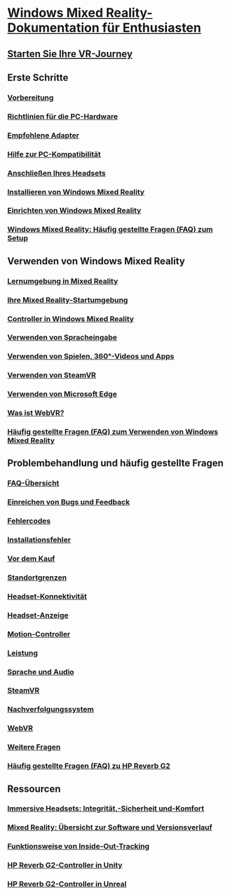# [Windows Mixed Reality-Dokumentation für Enthusiasten](index.yml)
## [Starten Sie Ihre VR-Journey](vr-journey.md)

## Erste Schritte
### [Vorbereitung](before-you-start.md)
### [Richtlinien für die PC-Hardware](windows-mixed-reality-minimum-pc-hardware-compatibility-guidelines.md)
### [Empfohlene Adapter](recommended-adapters-for-windows-mixed-reality-capable-pcs.md)
### [Hilfe zur PC-Kompatibilität](get-help-with-pc-compatibility.md)
### [Anschließen Ihres Headsets](plug-in-your-headset.md)
### [Installieren von Windows Mixed Reality](install-windows-mixed-reality.md)
### [Einrichten von Windows Mixed Reality](set-up-windows-mixed-reality.md)
### [Windows Mixed Reality: Häufig gestellte Fragen (FAQ) zum Setup](wmr-setup-faq.md)

## Verwenden von Windows Mixed Reality
### [Lernumgebung in Mixed Reality](learn-mixed-reality.md)
### [Ihre Mixed Reality-Startumgebung](your-mixed-reality-home.md)
### [Controller in Windows Mixed Reality](controllers-in-wmr.md)
### [Verwenden von Spracheingabe](using-speech-in-wmr.md)
### [Verwenden von Spielen, 360°-Videos und Apps](using-games-and-apps-in-windows-mixed-reality.md)
### [Verwenden von SteamVR](using-steamvr-with-windows-mixed-reality.md)
### [Verwenden von Microsoft Edge](using-microsoft-edge.md)
### [Was ist WebVR?](webvr.md)
### [Häufig gestellte Fragen (FAQ) zum Verwenden von Windows Mixed Reality](using-wmr-faq.md)

## Problembehandlung und häufig gestellte Fragen
### [FAQ-Übersicht](troubleshooting-windows-mixed-reality.md)
### [Einreichen von Bugs und Feedback](filing-feedback.md)
### [Fehlercodes](error-codes.md)
### [Installationsfehler](installation_errors.md)
### [Vor dem Kauf](before-you-buy-faqs.md)
### [Standortgrenzen](boundary-questions.md)
### [Headset-Konnektivität](headset-connectivity.md)
### [Headset-Anzeige](headset-display.md)
### [Motion-Controller](motion-controller-problems.md)
### [Leistung](performance-questions.md)
### [Sprache und Audio](speech-and-audio.md)
### [SteamVR](steamvr-questions.md)
### [Nachverfolgungssystem](tracking.md)
### [WebVR](webvr-questions.md)
### [Weitere Fragen](other-questions.md)
### [Häufig gestellte Fragen (FAQ) zu HP Reverb G2](reverbG2-faq.md)

## Ressourcen
### [Immersive Headsets: Integrität,-Sicherheit und-Komfort](wmr-health-safety-comfort.md)
### [Mixed Reality: Übersicht zur Software und Versionsverlauf](mixed-reality-software.md)
### [Funktionsweise von Inside-Out-Tracking](tracking-system.md)
### [HP Reverb G2-Controller in Unity](https://docs.microsoft.com/windows/mixed-reality/develop/unity/unity-reverb-g2-controllers)
### [HP Reverb G2-Controller in Unreal](https://docs.microsoft.com/windows/mixed-reality/develop/unreal/unreal-reverb-g2-controllers)
